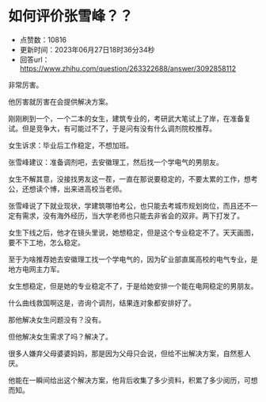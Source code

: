 # 如何评价张雪峰？？
- 点赞数：10816
- 更新时间：2023年06月27日18时36分34秒
- 回答url：https://www.zhihu.com/question/263322688/answer/3092858112
<body>
 <p data-pid="F9Vq4Rh2">非常厉害。</p>
 <p data-pid="SAV_Pkbb">他厉害就厉害在会提供解决方案。</p>
 <p data-pid="77YsQzu_">刚刚刷到一个，一个二本的女生，建筑专业的，考研武大笔试上了岸，在准备复试。但是竞争大，有可能过不了，于是问有没有什么调剂院校推荐。</p>
 <p data-pid="El2fvZJn">女生诉求：毕业后工作稳定，不想加班。</p>
 <p data-pid="KzEkrbY0">张雪峰建议：准备调剂吧，去安徽理工，然后找一个学电气的男朋友。</p>
 <p data-pid="9-k0p_o6">女生不解其意，没接找男友这一茬，一直在那说要稳定的，不要太累的工作，想考公，还想读个博，出来进高校当老师。</p>
 <p data-pid="VBle5Ghb">张雪峰说了下就业现状，学建筑哪怕考公，也只能去考城市规划岗位，而且还不一定有需求，没有海外经历，当大学老师也只能去非省会的双非。两下打发了。</p>
 <p data-pid="zpEG2NWS">女生下线之后，他才在镜头里说，她想稳定，但是这个专业稳定不了。天天画图，要不下工地，怎么稳定。</p>
 <p data-pid="6YDhyy6v">至于为啥推荐她去安徽理工找一个学电气的，因为矿业部直属高校的电气专业，是地方电网主力军。</p>
 <p data-pid="qifNYxkr">女生想稳定，但是她的专业稳定不了，于是给她安排一个能在电网稳定的男朋友。</p>
 <p data-pid="5K6ZLIsK">什么曲线救国啊这是，咨询个调剂，结果连对象都安排好了。</p>
 <p data-pid="M5JUSba9">那他解决女生问题没有？没有。</p>
 <p data-pid="oSGWrL3p">但他解决女生需求了吗？解决了。</p>
 <p data-pid="YteObk8V">很多人嫌弃父母婆婆妈妈，那是因为父母只会说，但给不出解决方案，自然惹人厌。</p>
 <p data-pid="moB9q_Ru">他能在一瞬间给出这个解决方案，他背后收集了多少资料，积累了多少阅历，可想而知。</p>
</body>